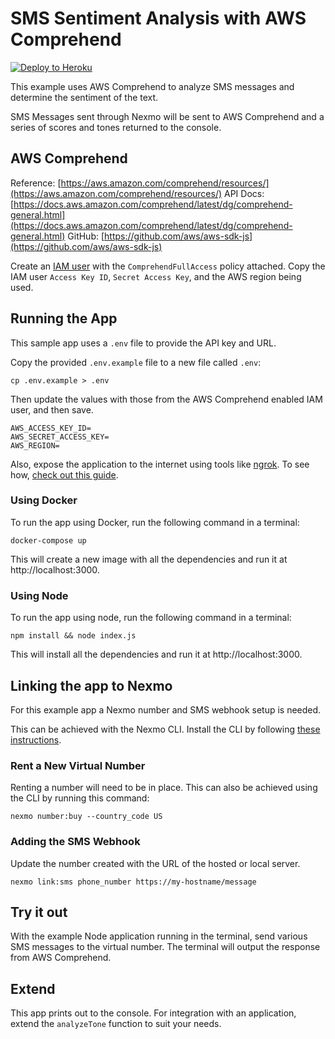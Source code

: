 # SMS Sentiment Analysis with AWS Comprehend

[![Deploy to Heroku](https://www.herokucdn.com/deploy/button.svg)](https://nexmo.dev/aws-nexmo-sms-analysis-heroku)

This example uses AWS Comprehend to analyze SMS messages and determine the sentiment of the text.

SMS Messages sent through Nexmo will be sent to AWS Comprehend and a series of scores and tones returned to the console.

## AWS Comprehend

Reference: [https://aws.amazon.com/comprehend/resources/](https://aws.amazon.com/comprehend/resources/)
API Docs: [https://docs.aws.amazon.com/comprehend/latest/dg/comprehend-general.html](https://docs.aws.amazon.com/comprehend/latest/dg/comprehend-general.html)
GitHub: [https://github.com/aws/aws-sdk-js](https://github.com/aws/aws-sdk-js)

Create an [IAM user](https://console.aws.amazon.com/iam/home) with the `ComprehendFullAccess` policy attached. Copy the IAM user `Access Key ID`, `Secret Access Key`, and the AWS region being used.


## Running the App

This sample app uses a `.env` file to provide the API key and URL.

Copy the provided `.env.example` file to a new file called `.env`:

```
cp .env.example > .env
```

Then update the values with those from the AWS Comprehend enabled IAM user, and then save.

```
AWS_ACCESS_KEY_ID=
AWS_SECRET_ACCESS_KEY=
AWS_REGION=
```

Also, expose the application to the internet using tools like [ngrok](https://ngrok.com/). To see how, [check out this guide](https://www.nexmo.com/blog/2017/07/04/local-development-nexmo-ngrok-tunnel-dr/).

### Using Docker

To run the app using Docker, run the following command in a terminal:

```
docker-compose up
```

This will create a new image with all the dependencies and run it at http://localhost:3000.

### Using Node

To run the app using node, run the following command in a terminal:

```
npm install && node index.js
```

This will install all the dependencies and run it at http://localhost:3000.

## Linking the app to Nexmo

For this example app a Nexmo number and SMS webhook setup is needed.

This can be achieved with the Nexmo CLI. Install the CLI by following [these instructions](https://github.com/Nexmo/nexmo-cli#installation).

### Rent a New Virtual Number

Renting a number will need to be in place. This can also be achieved using the CLI by running this command:

```
nexmo number:buy --country_code US
```

### Adding the SMS Webhook

Update the number created with the URL of the hosted or local server.

```
nexmo link:sms phone_number https://my-hostname/message
```

## Try it out

With the example Node application running in the terminal, send various SMS messages to the virtual number.  The terminal will output the response from AWS Comprehend.


## Extend
This app prints out to the console. For integration with an application, extend the `analyzeTone` function to suit your needs.
